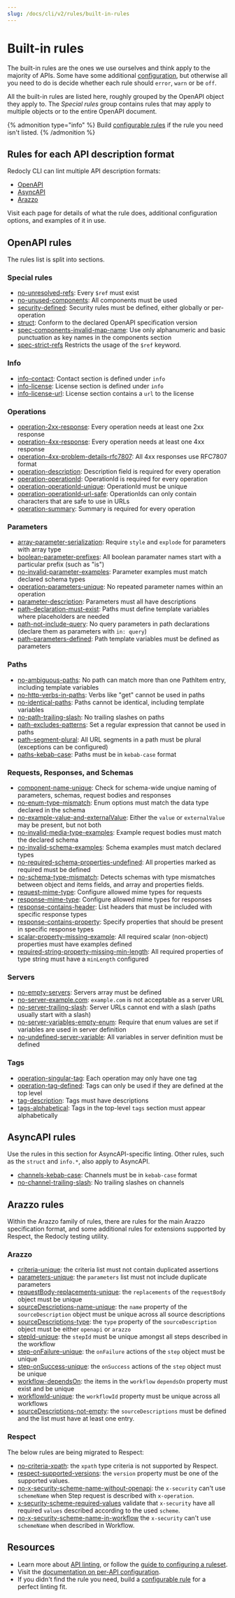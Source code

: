 ```yaml
---
slug: /docs/cli/v2/rules/built-in-rules
---
```


# Built-in rules

The built-in rules are the ones we use ourselves and think apply to the majority of APIs. Some have some additional [configuration](./configure-rules.md), but otherwise all you need to do is decide whether each rule should `error`, `warn` or be `off`.

All the built-in rules are listed here, roughly grouped by the OpenAPI object they apply to.
The _Special rules_ group contains rules that may apply to multiple objects or to the entire OpenAPI document.

{% admonition type="info" %}
Build [configurable rules](./configurable-rules.md) if the rule you need isn't listed.
{% /admonition %}

## Rules for each API description format

Redocly CLI can lint multiple API description formats:

- [OpenAPI](#openapi-rules)
- [AsyncAPI](#asyncapi-rules)
- [Arazzo](#arazzo-rules)

Visit each page for details of what the rule does, additional configuration options, and examples of it in use.

## OpenAPI rules

The rules list is split into sections.

### Special rules

- [no-unresolved-refs](./oas/no-unresolved-refs.md): Every `$ref` must exist
- [no-unused-components](./oas/no-unused-components.md): All components must be used
- [security-defined](./oas/security-defined.md): Security rules must be defined, either globally or per-operation
- [struct](./common/struct.md): Conform to the declared OpenAPI specification version
- [spec-components-invalid-map-name](./oas/spec-components-invalid-map-name.md): Use only alphanumeric and basic punctuation as key names in the components section
- [spec-strict-refs](./oas/spec-strict-refs.md) Restricts the usage of the `$ref` keyword.

### Info

- [info-contact](./oas/info-contact.md): Contact section is defined under `info`
- [info-license](./oas/info-license.md): License section is defined under `info`
- [info-license-url](./oas/info-license-url.md): License section contains a `url` to the license

### Operations

- [operation-2xx-response](./oas/operation-2xx-response.md): Every operation needs at least one 2xx response
- [operation-4xx-response](./oas/operation-4xx-response.md): Every operation needs at least one 4xx response
- [operation-4xx-problem-details-rfc7807](./oas/operation-4xx-problem-details-rfc7807.md): All 4xx responses use RFC7807 format
- [operation-description](./oas/operation-description.md): Description field is required for every operation
- [operation-operationId](./oas/operation-operationId.md): OperationId is required for every operation
- [operation-operationId-unique](./oas/operation-operationId-unique.md): OperationId must be unique
- [operation-operationId-url-safe](./oas/operation-operationId-url-safe.md): OperationIds can only contain characters that are safe to use in URLs
- [operation-summary](./oas/operation-summary.md): Summary is required for every operation

### Parameters

- [array-parameter-serialization](./oas/array-parameter-serialization.md): Require `style` and `explode` for parameters with array type
- [boolean-parameter-prefixes](./oas/boolean-parameter-prefixes.md): All boolean paramater names start with a particular prefix (such as "is")
- [no-invalid-parameter-examples](./oas/no-invalid-parameter-examples.md): Parameter examples must match declared schema types
- [operation-parameters-unique](./oas/operation-parameters-unique.md): No repeated parameter names within an operation
- [parameter-description](./oas/parameter-description.md): Parameters must all have descriptions
- [path-declaration-must-exist](./oas/path-declaration-must-exist.md): Paths must define template variables where placeholders are needed
- [path-not-include-query](./oas/path-not-include-query.md): No query parameters in path declarations (declare them as parameters with `in: query`)
- [path-parameters-defined](./oas/path-parameters-defined.md): Path template variables must be defined as parameters

### Paths

- [no-ambiguous-paths](./oas/no-ambiguous-paths.md): No path can match more than one PathItem entry, including template variables
- [no-http-verbs-in-paths](./oas/no-http-verbs-in-paths.md): Verbs like "get" cannot be used in paths
- [no-identical-paths](./oas/no-identical-paths.md): Paths cannot be identical, including template variables
- [no-path-trailing-slash](./oas/no-path-trailing-slash.md): No trailing slashes on paths
- [path-excludes-patterns](./oas/path-excludes-patterns.md): Set a regular expression that cannot be used in paths
- [path-segment-plural](./oas/path-segment-plural.md): All URL segments in a path must be plural (exceptions can be configured)
- [paths-kebab-case](./oas/paths-kebab-case.md): Paths must be in `kebab-case` format

### Requests, Responses, and Schemas

- [component-name-unique](./oas/component-name-unique.md): Check for schema-wide unqiue naming of parameters, schemas, request bodies and responses
- [no-enum-type-mismatch](./oas/no-enum-type-mismatch.md): Enum options must match the data type declared in the schema
- [no-example-value-and-externalValue](./oas/no-example-value-and-externalValue.md): Either the `value` or `externalValue` may be present, but not both
- [no-invalid-media-type-examples](./oas/no-invalid-media-type-examples.md): Example request bodies must match the declared schema
- [no-invalid-schema-examples](./oas/no-invalid-schema-examples.md): Schema examples must match declared types
- [no-required-schema-properties-undefined](./oas/no-required-schema-properties-undefined.md): All properties marked as required must be defined
- [no-schema-type-mismatch](./oas/no-schema-type-mismatch.md): Detects schemas with type mismatches between object and items fields, and array and properties fields.
- [request-mime-type](./oas/request-mime-type.md): Configure allowed mime types for requests
- [response-mime-type](./oas/response-mime-type.md): Configure allowed mime types for responses
- [response-contains-header](./oas/response-contains-header.md): List headers that must be included with specific response types
- [response-contains-property](./oas/response-contains-property.md): Specify properties that should be present in specific response types
- [scalar-property-missing-example](./oas/scalar-property-missing-example.md): All required scalar (non-object) properties must have examples defined
- [required-string-property-missing-min-length](./oas/required-string-property-missing-min-length.md): All required properties of type string must have a `minLength` configured

### Servers

- [no-empty-servers](./oas/no-empty-servers.md): Servers array must be defined
- [no-server-example.com](./oas/no-server-example-com.md): `example.com` is not acceptable as a server URL
- [no-server-trailing-slash](./oas/no-server-trailing-slash.md): Server URLs cannot end with a slash (paths usually start with a slash)
- [no-server-variables-empty-enum](./oas/no-server-variables-empty-enum.md): Require that enum values are set if variables are used in server definition
- [no-undefined-server-variable](./oas/no-undefined-server-variable.md): All variables in server definition must be defined

### Tags

- [operation-singular-tag](./oas/operation-singular-tag.md): Each operation may only have one tag
- [operation-tag-defined](./oas/operation-tag-defined.md): Tags can only be used if they are defined at the top level
- [tag-description](./oas/tag-description.md): Tags must have descriptions
- [tags-alphabetical](./oas/tags-alphabetical.md): Tags in the top-level `tags` section must appear alphabetically

## AsyncAPI rules

Use the rules in this section for AsyncAPI-specific linting.
Other rules, such as the `struct` and `info.*`, also apply to AsyncAPI.

- [channels-kebab-case](./async/channels-kebab-case.md): Channels must be in `kebab-case` format
- [no-channel-trailing-slash](./async/no-channel-trailing-slash.md): No trailing slashes on channels

## Arazzo rules

Within the Arazzo family of rules, there are rules for the main Arazzo specification format, and some additional rules for extensions supported by Respect, the Redocly testing utility.

### Arazzo

- [criteria-unique](./arazzo/criteria-unique.md): the criteria list must not contain duplicated assertions
- [parameters-unique](./arazzo/parameters-unique.md): the `parameters` list must not include duplicate parameters
- [requestBody-replacements-unique](./arazzo/requestBody-replacements-unique.md): the `replacements` of the `requestBody` object must be unique
- [sourceDescriptions-name-unique](./arazzo/sourceDescriptions-name-unique.md): the `name` property of the `sourceDescription` object must be unique across all source descriptions
- [sourceDescriptions-type](./arazzo/sourceDescriptions-type.md): the `type` property of the `sourceDescription` object must be either `openapi` or `arazzo`
- [stepId-unique](./arazzo/stepId-unique.md): the `stepId` must be unique amongst all steps described in the workflow
- [step-onFailure-unique](./arazzo/step-onFailure-unique.md): the `onFailure` actions of the `step` object must be unique
- [step-onSuccess-unique](./arazzo/step-onSuccess-unique.md): the `onSuccess` actions of the `step` object must be unique
- [workflow-dependsOn](./arazzo/workflow-dependsOn.md): the items in the `workflow` `dependsOn` property must exist and be unique
- [workflowId-unique](./arazzo/workflowId-unique.md): the `workflowId` property must be unique across all workflows
- [sourceDescriptions-not-empty](./arazzo/sourceDescriptions-not-empty.md): the `sourceDescriptions` must be defined and the list must have at least one entry.

### Respect

The below rules are being migrated to Respect:

- [no-criteria-xpath](./respect/no-criteria-xpath.md): the `xpath` type criteria is not supported by Respect.
- [respect-supported-versions](./respect/respect-supported-versions.md): the `version` property must be one of the supported values.
- [no-x-security-scheme-name-without-openapi](./respect/no-x-security-scheme-name-without-openapi.md): the `x-security` can't use `schemeName` when Step request is described with `x-operation`.
- [x-security-scheme-required-values](./respect/x-security-scheme-required-values.md) validate that `x-security` have all required `values` described according to the used `scheme`.
- [no-x-security-scheme-name-in-workflow](./respect/no-x-security-scheme-name-in-workflow.md) the `x-security` can't use `schemeName` when described in Workflow.

## Resources

- Learn more about [API linting](../api-standards.md), or follow the [guide to configuring a ruleset](../guides/configure-rules.md).
- Visit the [documentation on per-API configuration](../configuration/apis.md).
- If you didn't find the rule you need, build a [configurable rule](./configurable-rules.md) for a perfect linting fit.
